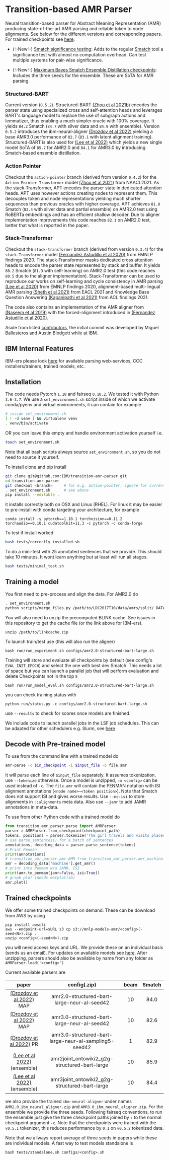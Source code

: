 Transition-based AMR Parser
============================

Neural transition-based parser for Abstract Meaning Representation (AMR) producing state-of-the-art AMR parsing and reliable token to node alignments. See below for the different versions and corresponding papers. For trained checkpoints see [here](#trained-checkpoints).

- (✨New✨) [Smatch significance testing](scripts/README.md#paired-boostrap-significance-test-for-Smatch): Adds to the regular [Smatch](https://github.com/snowblink14/smatch) tool a significance test with almost no computation overhead. Can test multiple systems for pair-wise significance.

- (✨New✨) [Maximum Bayes Smatch Ensemble Distillation checkpoints](#trained-checkpoints): Includes the three seeds for the ensemble. These are SoTA for AMR parsing. 

### Structured-BART 

Current version (`0.5.2`). Structured-BART [(Zhou et al 2021b)](https://aclanthology.org/2021.emnlp-main.507/) encodes the parser state using specialized cross and self-attention heads and leverages BART's language model to replace the use of subgraph actions and lemmatizer, thus enabling a much simpler oracle with 100% coverage. It yields `84.2` Smatch (`84.7` with silver data and `84.9` with ensemble). Version `0.5.2` introduces the ibm-neural-aligner [(Drozdov et al 2022)](https://arxiv.org/abs/2205.01464) yielding a base AMR3.0 performance of `82.7` (`83.1` with latent alignment training). Structured-BART is also used for [(Lee et al 2022)](https://arxiv.org/abs/2112.07790) which yields a new single model SoTA of `85.7` for AMR2.0 and `84.1` for AMR3.0 by introducing Smatch-based ensemble distillation.

### Action Pointer

Checkout the `action-pointer` branch (derived from version `0.4.2`) for the `Action Pointer Transformer` model [(Zhou et al 2021)](https://www.aclweb.org/anthology/2021.naacl-main.443) from NAACL2021. As the stack-Transformer, APT encodes the parser state in dedicated attention heads. APT uses however actions creating nodes to represent them. This decouples token and node representations yielding much shorter sequences than previous oracles with higher coverage. APT achieves `81.8` Smatch (`83.4` with silver data and partial ensemble) on AMR2.0 test using RoBERTa embeddings and has an efficient shallow decoder. Due to aligner implementation improvements this code reaches `82.1` on AMR2.0 test, better that what is reported in the paper.

### Stack-Transformer

Checkout the `stack-transformer` branch (derived from version `0.3.4`) for the `stack-Transformer` model [(Fernandez Astudillo et al 2020)](https://www.aclweb.org/anthology/2020.findings-emnlp.89) from EMNLP findings 2020. The stack-Transformer masks dedicated cross attention heads to encode the parser state represented by stack and buffer. It yields `80.2` Smatch (`81.3` with self-learning) on AMR2.0 test (this code reaches `80.5` due to the aligner implementation). Stack-Transformer can be used to reproduce our works on self-learning and cycle consistency in AMR parsing [(Lee et al 2020)](https://www.aclweb.org/anthology/2020.findings-emnlp.288/) from EMNLP findings 2020, alignment-based multi-lingual AMR parsing [(Sheth et al 2021)](https://www.aclweb.org/anthology/2021.eacl-main.30/) from EACL 2021 and Knowledge Base Question Answering [(Kapanipathi et al 2021)](https://arxiv.org/abs/2012.01707) from ACL findings 2021.

The code also contains an implementation of the AMR aligner from [(Naseem et al 2019)](https://www.aclweb.org/anthology/P19-1451/) with the forced-alignment introduced in [(Fernandez Astudillo et al 2020)](https://www.aclweb.org/anthology/2020.findings-emnlp.89).

Aside from listed [contributors](https://github.com/IBM/transition-amr-parser/graphs/contributors), the initial commit was developed by Miguel Ballesteros and Austin Blodgett while at IBM.

## IBM Internal Features

IBM-ers please look [here](https://github.ibm.com/mnlp/transition-amr-parser/wiki) for available parsing web-services, CCC installers/trainers, trained models, etc. 

## Installation

The code needs Pytorch `1.10` and fairseq `0.10.2`. We tested it with Python `3.6-3.7`. We use a `set_environment.sh` script inside of which we activate conda/pyenv and virtual environments, it can contain for example 

```bash
# inside set_environment.sh
[ ! -d venv ] && virtualenv venv
. venv/bin/activate
```
OR you can leave this empty and handle environment activation yourself i.e.

```bash
touch set_environment.sh
```

Note that all bash scripts always source `set_environment.sh`, so you do not need to source it yourself.

To install clone and pip install 

```bash
git clone git@github.com:IBM/transition-amr-parser.git
cd transition-amr-parser
git checkout <branch>     # for e.g. action-pointer, ignore for current version
. set_environment.sh      # see above
pip install --editable .   
```

it installs correctly both on OSX and Linux (RHEL). For linux it may be
easier to pre-install with conda targeting your architecture, for example

    conda install -y pytorch==1.10.1 torchvision==0.11.2 torchaudio==0.10.1 cudatoolkit=11.3 -c pytorch -c conda-forge

To test if install worked
```bash
bash tests/correctly_installed.sh
```
To do a mini-test with 25 annotated sentences that we provide. This should take 10 minutes. It wont learn anything but at least will run all stages.
```bash
bash tests/minimal_test.sh
```

## Training a model

You first need to pre-process and align the data. For AMR2.0 do

```bash
. set_environment.sh
python scripts/merge_files.py /path/to/LDC2017T10/data/amrs/split/ DATA/AMR2.0/corpora/
```

You will also need to unzip the precomputed BLINK cache. See issues in this repository to get the cache file (or the link above for IBM-ers).

```
unzip /path/to/linkcache.zip
```

To launch train/test use (this will also run the aligner)

```
bash run/run_experiment.sh configs/amr2.0-structured-bart-large.sh
```

Training will store and evaluate all checkpoints by default (see config's
`EVAL_INIT_EPOCH`) and select the one with best dev Smatch. This needs a lot of
space but you can launch a parallel job that will perform evaluation and delete
Checkpoints not in the top `5` 

```
bash run/run_model_eval.sh configs/amr2.0-structured-bart-large.sh
```

you can check training status with

```
python run/status.py -c configs/amr2.0-structured-bart-large.sh
```

use `--results` to check for scores once models are finished.

We include code to launch parallel jobs in the LSF job schedules. This can be
adapted for other schedulers e.g. Slurm, see [here](run/lsf/README.md)

## Decode with Pre-trained model

To use from the command line with a trained model do

```bash
amr-parse -c $in_checkpoint -i $input_file -o file.amr
```

It will parse each line of `$input_file` separately. It assumes tokenization,
use `--tokenize` otherwise. Once a model is unzipped, `-m <config>` can be used
instead of `-c`. The `file.amr` will contain the PENMAN notation with ISI
alignment annotations (`<node name>~<token position>`). Note that Smatch does
not support ISI and gives worse results. Use `--no-isi` to store alignments in
`::alignments` meta data. Also use `--jamr` to add JAMR annotations in
meta-data.

To use from other Python code with a trained model do

```python
from transition_amr_parser.parse import AMRParser
parser = AMRParser.from_checkpoint(checkpoint_path)
tokens, positions = parser.tokenize('The girl travels and visits places')
# use parse_sentences() for a batch of sentences
annotations, decoding_data = parser.parse_sentence(tokens)
# Print Penman 
print(annotations)
# transition_amr_parser.amr:AMR from transition_amr_parser.amr_machine:AMRStateMAchine
amr = decoding_data['machine'].get_amr()
# print into Penman w/o JAMR, ISI
print(amr.to_penman(jamr=False, isi=True))
# graph plot (needs matplotlib)
amr.plot()
```

## Trained checkpoints

We offer some trained checkpoints on demand. These can be download from AWS by using

    pip install awscli
    aws --endpoint-url=$URL s3 cp s3://mnlp-models-amr/<config>(-seed<N>).zip .
    unzip <config>(-seed<N>).zip

you will need access keys and URL. We provide these on an individual basis (sends us an email). For updates on available models see [here](https://twitter.com/RamonAstudill12). After unzipping, parsers should also be available by name from any folder as `AMRParser.load('<config>')`

Current available parsers are

|  paper                                                          |  config(.zip)                                         | beam    | Smatch  |
|:---------------------------------------------------------------:|:------------------------------------------------------:|:-------:|:-------:|
| [(Drozdov et al 2022)](https://arxiv.org/abs/2205.01464) MAP    | amr2.0-structured-bart-large-neur-al-seed42            |   10    |   84.0  |
| [(Drozdov et al 2022)](https://arxiv.org/abs/2205.01464) MAP    | amr3.0-structured-bart-large-neur-al-seed42            |   10    |   82.6  |
| [(Drozdov et al 2022)](https://arxiv.org/abs/2205.01464) PR     | amr3.0-structured-bart-large-neur-al-sampling5-seed42  |   1     |   82.9  |
| [(Lee et al 2022)](https://arxiv.org/abs/2112.07790) (ensemble) | amr2joint_ontowiki2_g2g-structured-bart-large          |   10    |   85.9  |  
| [(Lee et al 2022)](https://arxiv.org/abs/2112.07790) (ensemble) | amr3joint_ontowiki2_g2g-structured-bart-large          |   10    |   84.4  |  

we also provide the trained `ibm-neural-aligner` under names `AMR2.0_ibm_neural_aligner.zip` and `AMR3.0_ibm_neural_aligner.zip`. For the ensemble we provide the three seeds. Following fairseq conventions, to run the ensemble just give the three checkpoint paths joined by `:` to the normal checkpoint argument `-c`. Note that the checkpoints were trained with the `v0.5.1` tokenizer, this reduces performance by `0.1` on `v0.5.2` tokenized data.

Note that we allways report average of three seeds in papers while these are individual models. A fast way to test models standalone is

    bash tests/standalone.sh configs/<config>.sh
